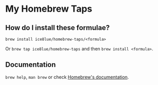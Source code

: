 # My Homebrew Taps

## How do I install these formulae?

`brew install ice8lue/homebrew-taps/<formula>`

Or `brew tap ice8lue/homebrew-taps` and then `brew install <formula>`.

## Documentation

`brew help`, `man brew` or check [Homebrew's documentation](https://docs.brew.sh).
